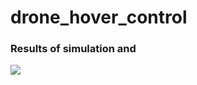 # drone_hover_control

### Results of simulation and 
![](https://gitee.com/turbo-studio/image/raw/master/image/20210215225951.gif)

